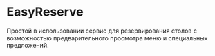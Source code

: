# EasyReserve
Простой в использовании сервис для резервирования столов с возможностью предварительного просмотра меню и специальных предложений.
